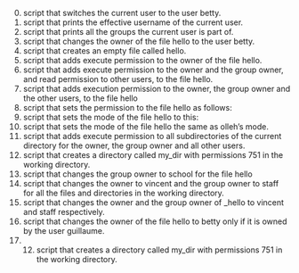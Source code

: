 0. script that switches the current user to the user betty.
1. script that prints the effective username of the current user.
2. script that prints all the groups the current user is part of.
3. script that changes the owner of the file hello to the user betty.
4. script that creates an empty file called hello.
5. script that adds execute permission to the owner of the file hello.
6. script that adds execute permission to the owner and the group owner, and read permission to other users, to the file hello.
7. script that adds execution permission to the owner, the group owner and the other users, to the file hello
8. script that sets the permission to the file hello as follows:
9. script that sets the mode of the file hello to this:
10. script that sets the mode of the file hello the same as olleh’s mode.
11. script that adds execute permission to all subdirectories of the current directory for the owner, the group owner and all other users.
12. script that creates a directory called my_dir with permissions 751 in the working directory.
13. script that changes the group owner to school for the file hello
14. script that changes the owner to vincent and the group owner to staff for all the files and directories in the working directory.
15. script that changes the owner and the group owner of _hello to vincent and staff respectively.
16. script that changes the owner of the file hello to betty only if it is owned by the user guillaume.
17. 12. script that creates a directory called my_dir with permissions 751 in the working directory. 
